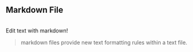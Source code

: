 ## Markdown File
######
Edit text with markdown!
>markdown files provide new text formatting rules within a text file.
